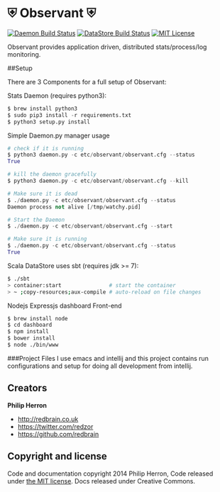 # ⛨ Observant ⛨

[![Daemon Build Status](https://travis-ci.org/redbrain/observant.svg?branch=master)](https://travis-ci.org/redbrain/observant)
[![DataStore Build Status](https://drone.io/github.com/redbrain/observant/status.png)](https://drone.io/github.com/redbrain/observant/latest)
[![MIT License](http://b.repl.ca/v1/License-MIT-red.png)](LICENSE)

Observant provides application driven, distributed stats/process/log monitoring.

##Setup

There are 3 Components for a full setup of Observant:

Stats Daemon (requires python3):

```python
$ brew install python3
$ sudo pip3 install -r requirements.txt
$ python3 setup.py install
```

Simple Daemon.py manager usage

```python
# check if it is running
$ python3 daemon.py -c etc/observant/observant.cfg --status
True

# kill the daemon gracefully
$ python3 daemon.py -c etc/observant/observant.cfg --kill

# Make sure it is dead
$ ./daemon.py -c etc/observant/observant.cfg --status
Daemon process not alive [/tmp/watchy.pid]

# Start the Daemon
$ ./daemon.py -c etc/observant/observant.cfg --start

# Make sure it is running
$ ./daemon.py -c etc/observant/observant.cfg --status
True
```

Scala DataStore uses sbt (requires jdk >= 7):

```bash
$ ./sbt
> container:start               # start the container
> ~ ;copy-resources;aux-compile # auto-reload on file changes
```

Nodejs Expressjs dashboard Front-end

```bash
$ brew install node
$ cd dashboard
$ npm install
$ bower install
$ node ./bin/www
```

###Project Files
I use emacs and intellij and this project contains run configurations and setup for doing all development from intellij.

## Creators

**Philip Herron**

- <http://redbrain.co.uk>
- <https://twitter.com/redzor>
- <https://github.com/redbrain>

## Copyright and license

Code and documentation copyright 2014 Philip Herron, Code released under [the MIT license](LICENSE). Docs released under Creative Commons.
